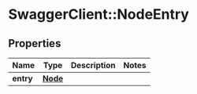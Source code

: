 # SwaggerClient::NodeEntry

## Properties
Name | Type | Description | Notes
------------ | ------------- | ------------- | -------------
**entry** | [**Node**](Node.md) |  | 



